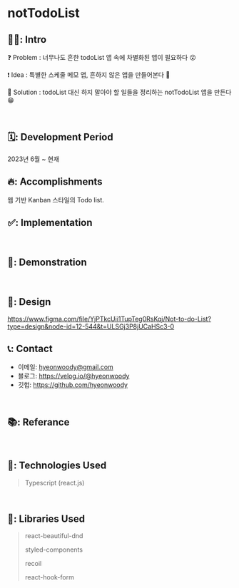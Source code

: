 # notTodoList

## 🧑‍💻: Intro
❓ Problem : 너무나도 흔한 todoList 앱 속에 차별화된 앱이 필요하다 😮

❗ Idea : 특별한 스케줄 메모 앱, 흔하지 않은 앱을 만들어본다 🤔

💯 Solution : todoList 대신 하지 말아야 할 일들을 정리하는 notTodoList 앱을 만든다 😁

</br>

## 🗓️: Development Period
2023년 6월 ~ 현재
<br>

## 🔥: Accomplishments
웹 기반 Kanban 스타일의 Todo list.
<br>

## ✅: Implementation
<br>

## 🎥: Demonstration
</br>

## 🎨: Design
https://www.figma.com/file/YjPTkcUii1TupTeg0RsKqj/Not-to-do-List?type=design&node-id=12-544&t=ULSGj3P8jUCaHSc3-0
</br>

## 📞: Contact
- 이메일: hyeonwoody@gmail.com
- 블로그: https://velog.io/@hyeonwoody
- 깃헙: https://github.com/hyeonwoody

</br>

## 📚: Referance
<br>

## 🧱: Technologies Used
> Typescript (react.js)  
</br>

## 📖: Libraries Used
> react-beautiful-dnd
> 
> styled-components
> 
> recoil
> 
> react-hook-form